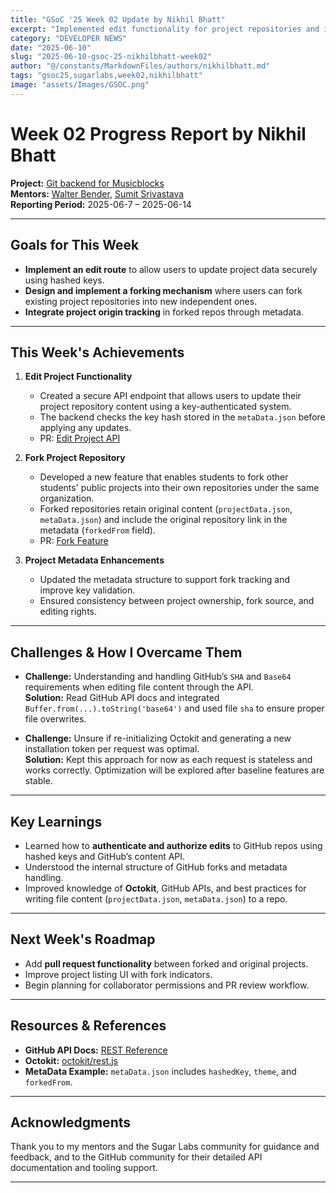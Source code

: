 ```yaml
---
title: "GSoC '25 Week 02 Update by Nikhil Bhatt"
excerpt: "Implemented edit functionality for project repositories and introduced a forking mechanism for collaborative workflows."
category: "DEVELOPER NEWS"
date: "2025-06-10"
slug: "2025-06-10-gsoc-25-nikhilbhatt-week02"
author: "@/constants/MarkdownFiles/authors/nikhilbhatt.md"
tags: "gsoc25,sugarlabs,week02,nikhilbhatt"
image: "assets/Images/GSOC.png"
---
```


<!-- markdownlint-disable -->

# Week 02 Progress Report by Nikhil Bhatt

**Project:** [Git backend for Musicblocks](https://github.com/benikk/musicblocks-backend)  
**Mentors:** [Walter Bender](https://github.com/walterbender), [Sumit Srivastava](https://github.com/sum2it)  
**Reporting Period:** 2025-06-7 – 2025-06-14  

---

## Goals for This Week

- **Implement an edit route** to allow users to update project data securely using hashed keys.
- **Design and implement a forking mechanism** where users can fork existing project repositories into new independent ones.
- **Integrate project origin tracking** in forked repos through metadata.

---

## This Week's Achievements

1. **Edit Project Functionality**
   - Created a secure API endpoint that allows users to update their project repository content using a key-authenticated system.
   - The backend checks the key hash stored in the `metaData.json` before applying any updates.
   - PR: [Edit Project API](https://github.com/BeNikk/musicblocks-backend/commit/1f61a089de7d8dbede2d46a101611133a1190bf6)

2. **Fork Project Repository**
   - Developed a new feature that enables students to fork other students' public projects into their own repositories under the same organization.
   - Forked repositories retain original content (`projectData.json`, `metaData.json`) and include the original repository link in the metadata (`forkedFrom` field).
   - PR: [Fork Feature](https://github.com/BeNikk/musicblocks-backend/commit/d1b7220476dc1fd58c1b38dc59c8a4991871ac45)

3. **Project Metadata Enhancements**
   - Updated the metadata structure to support fork tracking and improve key validation.
   - Ensured consistency between project ownership, fork source, and editing rights.

---

## Challenges & How I Overcame Them

- **Challenge:** Understanding and handling GitHub’s `SHA` and `Base64` requirements when editing file content through the API.  
  **Solution:** Read GitHub API docs and integrated `Buffer.from(...).toString('base64')` and used file `sha` to ensure proper file overwrites.

- **Challenge:** Unsure if re-initializing Octokit and generating a new installation token per request was optimal.  
  **Solution:** Kept this approach for now as each request is stateless and works correctly. Optimization will be explored after baseline features are stable.

---

## Key Learnings

- Learned how to **authenticate and authorize edits** to GitHub repos using hashed keys and GitHub’s content API.
- Understood the internal structure of GitHub forks and metadata handling.
- Improved knowledge of **Octokit**, GitHub APIs, and best practices for writing file content (`projectData.json`, `metaData.json`) to a repo.

---

## Next Week's Roadmap

- Add **pull request functionality** between forked and original projects.
- Improve project listing UI with fork indicators.
- Begin planning for collaborator permissions and PR review workflow.

---

## Resources & References

- **GitHub API Docs:** [REST Reference](https://docs.github.com/en/rest)
- **Octokit:** [octokit/rest.js](https://github.com/octokit/rest.js)
- **MetaData Example:** `metaData.json` includes `hashedKey`, `theme`, and `forkedFrom`.

---

## Acknowledgments

Thank you to my mentors and the Sugar Labs community for guidance and feedback, and to the GitHub community for their detailed API documentation and tooling support.

---
